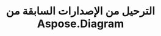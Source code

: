 ﻿---
title: الترحيل من الإصدارات السابقة من Aspose.Diagram
type: docs
weight: 30
url: /ar/net/migrating-from-earlier-versions-of-aspose-diagram/
---
